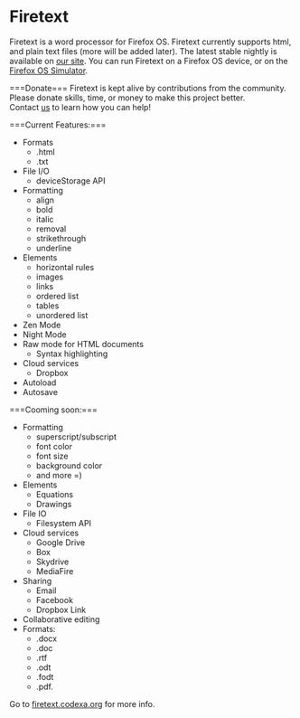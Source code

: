 Firetext
========

Firetext is a word processor for Firefox OS.  Firetext currently supports html, and plain text files (more will be added later).
The latest stable nightly is available on <a href="http://firetext.codexa.org/app/">our site</a>.
You can run Firetext on a Firefox OS device, or on the <a href="https://addons.mozilla.org/en-US/firefox/addon/firefox-os-simulator/">Firefox OS Simulator</a>.


===Donate===
Firetext is kept alive by contributions from the community.  Please donate skills, time, or money to make this project better.  
Contact <a href="mailto:contact@codexa.org">us</a> to learn how you can help!


===Current Features:===
- Formats
  - .html
  - .txt
- File I/O
  - deviceStorage API
- Formatting
  - align
  - bold
  - italic
  - removal
  - strikethrough
  - underline
- Elements
  - horizontal rules
  - images
  - links
  - ordered list
  - tables
  - unordered list
- Zen Mode
- Night Mode
- Raw mode for HTML documents
  - Syntax highlighting
- Cloud services
  - Dropbox
- Autoload
- Autosave

===Cooming soon:===
- Formatting
  - superscript/subscript
  - font color
  - font size
  - background color
  - and more =)
- Elements
  - Equations
  - Drawings
- File IO
  - Filesystem API
- Cloud services
  - Google Drive
  - Box
  - Skydrive
  - MediaFire
- Sharing
  - Email
  - Facebook
  - Dropbox Link
- Collaborative editing
- Formats:
  - .docx
  - .doc
  - .rtf
  - .odt
  - .fodt
  - .pdf.

Go to <a href="http://firetext.codexa.org">firetext.codexa.org</a> for more info.
